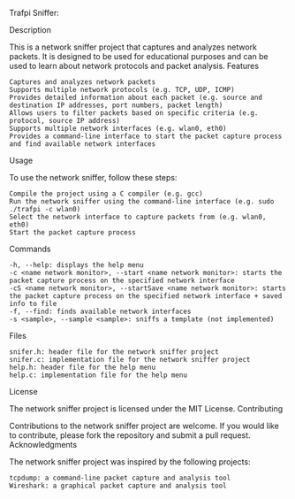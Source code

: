Trafpi Sniffer:

Description

This is a network sniffer project that captures and analyzes network packets. It is designed to be used for educational purposes and can be used to learn about network protocols and packet analysis.
Features

    Captures and analyzes network packets
    Supports multiple network protocols (e.g. TCP, UDP, ICMP)
    Provides detailed information about each packet (e.g. source and destination IP addresses, port numbers, packet length)
    Allows users to filter packets based on specific criteria (e.g. protocol, source IP address)
    Supports multiple network interfaces (e.g. wlan0, eth0)
    Provides a command-line interface to start the packet capture process and find available network interfaces

Usage

To use the network sniffer, follow these steps:

    Compile the project using a C compiler (e.g. gcc)
    Run the network sniffer using the command-line interface (e.g. sudo ./trafpi -c wlan0)
    Select the network interface to capture packets from (e.g. wlan0, eth0)
    Start the packet capture process

Commands

    -h, --help: displays the help menu
    -c <name network monitor>, --start <name network monitor>: starts the packet capture process on the specified network interface
    -cS <name network monitor>, --startSave <name network monitor>: starts the packet capture process on the specified network interface + saved info to file
    -f, --find: finds available network interfaces
    -s <sample>, --sample <sample>: sniffs a template (not implemented)

Files

    snifer.h: header file for the network sniffer project
    snifer.c: implementation file for the network sniffer project
    help.h: header file for the help menu
    help.c: implementation file for the help menu

License

The network sniffer project is licensed under the MIT License.
Contributing

Contributions to the network sniffer project are welcome. If you would like to contribute, please fork the repository and submit a pull request.
Acknowledgments

The network sniffer project was inspired by the following projects:

    tcpdump: a command-line packet capture and analysis tool
    Wireshark: a graphical packet capture and analysis tool
